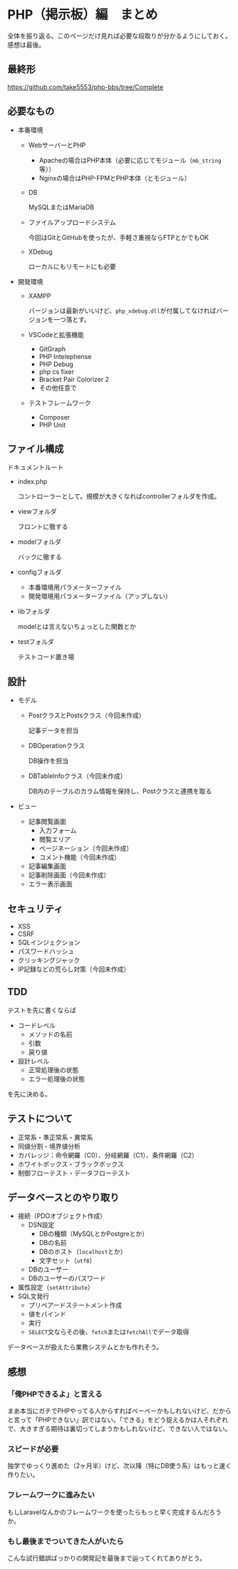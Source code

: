 # PHP（掲示板）編　まとめ

全体を振り返る。このページだけ見れば必要な段取りが分かるようにしておく。感想は最後。

## 最終形

https://github.com/take5553/php-bbs/tree/Complete

## 必要なもの

* 本番環境

  * WebサーバーとPHP

    * Apacheの場合はPHP本体（必要に応じてモジュール（`mb_string`等））
    * Nginxの場合はPHP-FPMとPHP本体（とモジュール）

  * DB

    MySQLまたはMariaDB

  * ファイルアップロードシステム

    今回はGitとGitHubを使ったが、手軽さ重視ならFTPとかでもOK

  * XDebug

    ローカルにもリモートにも必要

* 開発環境

  * XAMPP

    バージョンは最新がいいけど、`php_xdebug.dll`が付属してなければバージョンを一つ落とす。

  * VSCodeと拡張機能

    * GitGraph
    * PHP Intelephense
    * PHP Debug
    * php cs fixer
    * Bracket Pair Colorizer 2
    * その他任意で

  * テストフレームワーク

    * Composer
    * PHP Unit

## ファイル構成

ドキュメントルート

* index.php

  コントローラーとして。規模が大きくなればcontrollerフォルダを作成。

* viewフォルダ

  フロントに徹する

* modelフォルダ

  バックに徹する

* configフォルダ

  + 本番環境用パラメーターファイル
  + 開発環境用パラメーターファイル（アップしない）

* libフォルダ

  modelとは言えないちょっとした関数とか

* testフォルダ

  テストコード置き場

## 設計

* モデル

  * PostクラスとPostsクラス（今回未作成）

    記事データを担当

  * DBOperationクラス

    DB操作を担当

  * DBTableInfoクラス（今回未作成）

    DB内のテーブルのカラム情報を保持し、Postクラスと連携を取る

* ビュー

  * 記事閲覧画面
    * 入力フォーム
    * 閲覧エリア
    * ページネーション（今回未作成）
    * コメント機能（今回未作成）
  * 記事編集画面
  * 記事削除画面（今回未作成）
  * エラー表示画面

## セキュリティ

* XSS
* CSRF
* SQLインジェクション
* パスワードハッシュ
* クリッキングジャック
* IP記録などの荒らし対策（今回未作成）

## TDD

テストを先に書くならば

- コードレベル
  - メソッドの名前
  - 引数
  - 戻り値
- 設計レベル
  - 正常処理後の状態
  - エラー処理後の状態

を先に決める。

## テストについて

* 正常系・準正常系・異常系
* 同値分割・境界値分析
* カバレッジ：命令網羅（C0）、分岐網羅（C1）、条件網羅（C2）
* ホワイトボックス・ブラックボックス
* 制御フローテスト・データフローテスト

## データベースとのやり取り

* 接続（PDOオブジェクト作成）
  * DSN設定
    * DBの種類（MySQLとかPostgreとか）
    * DBの名前
    * DBのホスト（`localhost`とか）
    * 文字セット（`utf8`）
  * DBのユーザー
  * DBのユーザーのパスワード
* 属性設定（`setAttribute`）
* SQL文発行
  * プリペアードステートメント作成
  * 値をバインド
  * 実行
  * `SELECT`文ならその後、`fetch`または`fetchAll`でデータ取得

データベースが扱えたら業務システムとかも作れそう。

## 感想

### 「俺PHPできるよ」と言える

まあ本当にガチでPHPやってる人からすればペーペーかもしれないけど、だからと言って「PHPできない」訳ではない。「できる」をどう捉えるかは人それぞれで、大きすぎる期待は裏切ってしまうかもしれないけど、できない人ではない。

### スピードが必要

独学でゆっくり進めた（2ヶ月半）けど、次以降（特にDB使う系）はもっと速く作りたい。

### フレームワークに進みたい

もしLaravelなんかのフレームワークを使ったらもっと早く完成するんだろうか。

### もし最後までついてきた人がいたら

こんな試行錯誤ばっかりの開発記を最後まで辿ってくれてありがとう。